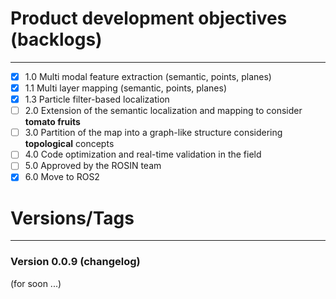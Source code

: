 # Product development objectives (backlogs)

------------

- [x] 1.0 Multi modal feature extraction (semantic, points, planes)
- [x] 1.1 Multi layer mapping (semantic, points, planes)
- [x] 1.3 Particle filter-based localization
- [ ] 2.0 Extension of the semantic localization and mapping to consider **tomato fruits**
- [ ] 3.0 Partition of the map into a graph-like structure considering **topological** concepts
- [ ] 4.0 Code optimization and real-time validation in the field
- [ ] 5.0 Approved by the ROSIN team
- [x] 6.0 Move to ROS2

# Versions/Tags

-----------

### Version 0.0.9 (changelog)

(for soon ...)
